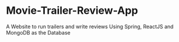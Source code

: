 # Movie-Trailer-Review-App
A Website to run trailers and write reviews Using Spring, ReactJS and MongoDB as the Database
